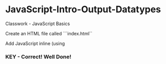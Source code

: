 # JavaScript-Intro-Output-Datatypes
Classwork - JavaScript Basics

Create an HTML file called ```index.html`` 

Add JavaScript inline (using <script> tags) that does the following:

* Defines a string variable called ```name``` and assign it your name

* Defines a numeric variable called ```age``` that contains your age

* Write the code to log ```My name is YOURNAME and I am YOURAGE``` in the developer console

<!DOCTYPE html>
<html lang="en">
<head>
    <meta charset="UTF-8">
    <title>Class Work</title>
</head>
<body>
<script>
    var name="I'Tayanna"
    var age=21
    console.log("My name is "+name+" "+"and I am "+age)
</script>
</body>
</html>


### KEY - Correct! Well Done!